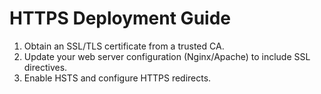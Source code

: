 # HTTPS Deployment Guide

1. Obtain an SSL/TLS certificate from a trusted CA.
2. Update your web server configuration (Nginx/Apache) to include SSL directives.
3. Enable HSTS and configure HTTPS redirects.
